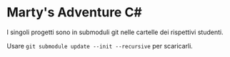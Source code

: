 # Marty's Adventure C#

I singoli progetti sono in submoduli git nelle cartelle dei rispettivi studenti.

Usare `git submodule update --init --recursive` per scaricarli.